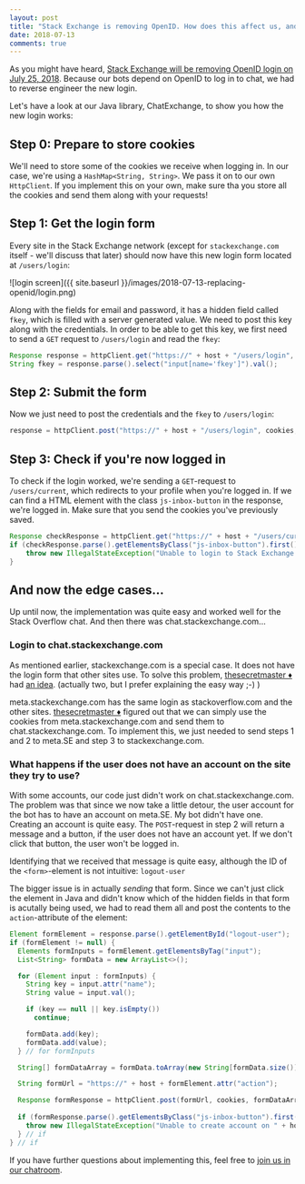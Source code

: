 ```yaml
---
layout: post
title: "Stack Exchange is removing OpenID. How does this affect us, and what do we have to do about it?"
date: 2018-07-13
comments: true
---
```


As you might have heard, [Stack Exchange will be removing OpenID login on July 25, 2018](https://meta.stackexchange.com/q/307647/347985). Because our bots depend on OpenID to log in to chat, we had to reverse engineer the new login.

Let's have a look at our Java library, ChatExchange, to show you how the new login works:

## Step 0: Prepare to store cookies
We'll need to store some of the cookies we receive when logging in. In our case, we're using a `HashMap<String, String>`. We pass it on to our own `HttpClient`. If you implement this on your own, make sure tha you store all the cookies and send them along with your requests!

## Step 1: Get the login form
Every site in the Stack Exchange network (except for `stackexchange.com` itself - we'll discuss that later) should now have this new login form located at `/users/login`:

![login screen]({{ site.baseurl }}/images/2018-07-13-replacing-openid/login.png)

Along with the fields for email and password, it has a hidden field called `fkey`, which is filled with a server generated value.
We need to post this key along with the credentials. In order to be able to get this key, we first need to send a `GET` request to `/users/login` and read the `fkey`:

```java
Response response = httpClient.get("https://" + host + "/users/login", cookies);
String fkey = response.parse().select("input[name='fkey']").val();
```

## Step 2: Submit the form

Now we just need to post the credentials and the `fkey` to `/users/login`:

```java
response = httpClient.post("https://" + host + "/users/login", cookies, "email", email, "password", password, "fkey", fkey);
```


## Step 3: Check if you're now logged in

To check if the login worked, we're sending a `GET`-request to `/users/current`, which redirects to your profile when you're logged in. If we can find a HTML element with the class `js-inbox-button` in the response, we're logged in.
Make sure that you send the cookies you've previously saved.

```java
Response checkResponse = httpClient.get("https://" + host + "/users/current", cookies);
if (checkResponse.parse().getElementsByClass("js-inbox-button").first() == null) {
	throw new IllegalStateException("Unable to login to Stack Exchange.");
}
```


## And now the edge cases...

Up until now, the implementation was quite easy and worked well for the Stack Overflow chat. And then there was chat.stackexchange.com...

### Login to chat.stackexchange.com

As mentioned earlier, stackexchange.com is a special case. It does not have the login form that other sites use. To solve this problem, [thesecretmaster ♦](https://stackexchange.com/users/6270022/thesecretmaster) had [an idea](https://chat.stackoverflow.com/transcript/message/43180487#43180487). (actually two, but I prefer explaining the easy way ;-) )

meta.stackexchange.com has the same login as stackoverflow.com and the other sites. [thesecretmaster ♦](https://stackexchange.com/users/6270022/thesecretmaster) figured out that we can simply use the cookies from meta.stackexchange.com and send them to chat.stackexchange.com.
To implement this, we just needed to send steps 1 and 2 to meta.SE and step 3 to stackexchange.com.


### What happens if the user does not have an account on the site they try to use?

With some accounts, our code just didn't work on chat.stackexchange.com. The problem was that since we now take a little detour, the user account for the bot has to have an account on meta.SE. My bot didn't have one.
Creating an account is quite easy. The `POST`-request in step 2 will return a message and a button, if the user does not have an account yet. If we don't click that button, the user won't be logged in.

Identifying that we received that message is quite easy, although the ID of the `<form>`-element is not intuitive: `logout-user`

The bigger issue is in actually *sending* that form. Since we can't just click the element in Java and didn't know which of the hidden fields in that form is acutally being used, we had to read them all and post the contents to the `action`-attribute of the element:

```java
Element formElement = response.parse().getElementById("logout-user");
if (formElement != null) {
  Elements formInputs = formElement.getElementsByTag("input");
  List<String> formData = new ArrayList<>();

  for (Element input : formInputs) {
    String key = input.attr("name");
    String value = input.val();

    if (key == null || key.isEmpty())
      continue;

    formData.add(key);
    formData.add(value);
  } // for formInputs

  String[] formDataArray = formData.toArray(new String[formData.size()]);

  String formUrl = "https://" + host + formElement.attr("action");

  Response formResponse = httpClient.post(formUrl, cookies, formDataArray);
  
  if (formResponse.parse().getElementsByClass("js-inbox-button").first() == null) {
    throw new IllegalStateException("Unable to create account on " + host + "! Please create the account manually.");
  } // if
} // if
```

If you have further questions about implementing this, feel free to [join us in our chatroom](https://sobotics.org/chat).
